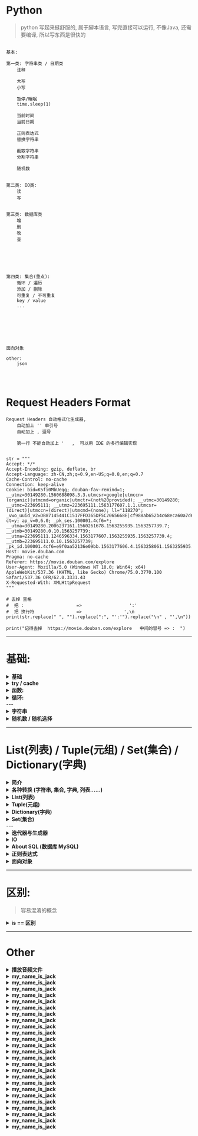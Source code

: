 ﻿# Python
> python 写起来挺舒服的, 属于脚本语言, 写完直接可以运行, 不像Java, 还需要编译, 所以写东西是很快的


```  

基本:

第一类: 字符串类 / 日期类
	注释
	
	大写
	小写
	
	暂停/睡眠
    time.sleep(1)

	当前时间
	当前日期

	正则表达式
	替换字符串

	截取字符串
	分割字符串

	随机数
	
	
第二类: IO类:
	读
	写
	
	
第三类: 数据库类
	增
	删
	改
	查





	
第四类: 集合(重点):
	循环 / 遍历
	添加 / 删除
	可重复 / 不可重复
	key / value
	...







面向对象

other:
	json	
	



```





# Request Headers Format
```  
Request Headers 自动格式化生成器,
    自动加上 '' 单引号
    自动加上 , 逗号

    第一行 不能自动加上 '   ,  可以用 IDE 的多行编辑实现


str = """
Accept: */*
Accept-Encoding: gzip, deflate, br
Accept-Language: zh-CN,zh;q=0.9,en-US;q=0.8,en;q=0.7
Cache-Control: no-cache
Connection: keep-alive
Cookie: bid=K5fi0MbUeqg; douban-fav-remind=1; __utmz=30149280.1560688098.3.3.utmcsr=google|utmccn=(organic)|utmcmd=organic|utmctr=(not%20provided); __utmc=30149280; __utmc=223695111; __utmz=223695111.1563177607.1.1.utmcsr=(direct)|utmccn=(direct)|utmcmd=(none); ll="118270"; _vwo_uuid_v2=DB87145441C1517FFD365DF5C2065668E|cf988ab652b4c68eca60a7d60c2111b9; ct=y; ap_v=0,6.0; _pk_ses.100001.4cf6=*; __utma=30149280.2006237161.1560261678.1563255935.1563257739.7; __utmb=30149280.0.10.1563257739; __utma=223695111.1246596334.1563177607.1563255935.1563257739.4; __utmb=223695111.0.10.1563257739; _pk_id.100001.4cf6=e9f0aa52136e09bb.1563177606.4.1563258061.1563255935.
Host: movie.douban.com
Pragma: no-cache
Referer: https://movie.douban.com/explore
User-Agent: Mozilla/5.0 (Windows NT 10.0; Win64; x64) AppleWebKit/537.36 (KHTML, like Gecko) Chrome/75.0.3770.100 Safari/537.36 OPR/62.0.3331.43
X-Requested-With: XMLHttpRequest
"""

# 去掉 空格
#  把 :                    =>                  ':'
#  把 换行符                =>                ',\n
print(str.replace(" ", "").replace(":", "':'").replace("\n" , "',\n"))

print("记得去掉  https://movie.douban.com/explore   中间的冒号 => :  ")

```










---
# 基础:
<details>
<summary><b>基础</b></summary>

```  


输出格式化:
print('{}网址： "{}!"'.format('菜鸟教程', 'www.runoob.com'))
print('{name}网址： {site}'.format(name='菜鸟教程', site='www.runoob.com'))


#!/usr/bin/python3 
# 第一个注释
print ("Hello, Python!") # 第二个注释



关于注释: 
# 第一个注释
 
'''
第三注释
第四注释
'''
 
"""
第五注释
第六注释
"""
print ("Hello, Python!")


python最具特色的就是使用缩进来表示代码块，不需要使用大括号 {}


Python 通常是一行写完一条语句，但如果语句很长，我们可以使用反斜杠(\)来实现多行语句，例如：
total = item_one + \
        item_two + \
        item_three

在 [], {}, 或 () 中的多行语句，不需要使用反斜杠(\)，例如：
total = ['item_one', 'item_two', 'item_three',
        'item_four', 'item_five']


str = '0123456789'
print("字符串是:    0123456789")
print("截取第一位到第三位的字符:   " + str[0:3])
print("截取字符串的全部字符   "+str[:])
print("截取第七个字符到结尾   "+str[6:])
print("截取从头开始到倒数第三个字符之前   "+str[:-3])
print("截取第三个字符   "+str[2])
print("截取倒数第一个字符   "+str[-1])
print("创造一个与原字符串顺序相反的字符串    "+str[::-1])
print("截取倒数第三位与倒数第一位之前的字符    "+str[-3:-1])
print("截取倒数第三位到结尾    "+str[-3:])
print("逆序截取    "+str[:-5:-3])

print(r'hello\nrunoob')     # 在字符串前面添加一个 r，表示原始字符串，不会发生转义


word = '字符串'
sentence = "这是一个句子。"
paragraph = """这是一个段落，
可以由多行组成"""


执行下面的程序在按回车键后就会等待用户输入：
#!/usr/bin/python3
input("\n\n按下 enter 键后退出。")


print 默认输出是换行的，如果要实现不换行需要在变量末尾加上 end=""：
print( y, end=" " )

Python 中的变量不需要声明。每个变量在使用前都必须赋值，变量赋值以后该变量才会被创建
在 Python 中，变量就是变量，它没有类型(弱类型语言/动态语言)，我们所说的"类型"是变量所指的内存中对象的类型
counter = 100          # 整型变量
miles   = 1000.0       # 浮点型变量
name    = "runoob"     # 字符串


Python允许你同时为多个变量赋值。例如：
a = b = c = 1

也可以为多个对象指定多个变量。例如：
a, b, c = 1, 2, "runoob"

Python3 中有六个标准的数据类型：Number（数字） String（字符串） List（列表） Tuple（元组） Set（集合） Dictionary（字典）
Python3 的六个标准数据类型中：
    不可变数据（3 个）：Number（数字）、String（字符串）、Tuple（元组）；
    可变数据（3 个）：List（列表）、Dictionary（字典）、Set（集合）。

内置的 type() 函数可以用来查询变量所指的对象类型
print(type(a))

此外还可以用 isinstance 来判断：
isinstance(a, int)        # 返回 true or false


```
</details>








<details>
<summary><b> try / cache </b></summary>

```  

捕获异常
python 并不是 try/cache , 而是 try/except

while True:
    try:
        x = int(input("请输入一个数字: "))
        break
    except ValueError:
        print("您输入的不是数字，请再次尝试输入！")


try-finally 语句无论是否发生异常都将执行最后的代码。        

使用 raise 语句抛出一个指定的异常:
x = 10
if x > 5:
    raise Exception('x 不能大于 5。x 的值为: {}'.format(x))


```
</details>










<details>
<summary><b> 函数: </b></summary>

```  

函数参数的使用不需要使用指定顺序：
def printinfo( name, age ):
   "打印任何传入的字符串"
   print ("名字: ", name)
   print ("年龄: ", age)
   return
 
#调用printinfo函数
printinfo( age=50, name="runoob" )

默认参数
调用函数时，如果没有传递参数，则会使用默认参数。以下实例中如果没有传入 age 参数，则使用默认值:
def printinfo( name, age = 35 ):
   print ("名字: ", name)
   print ("年龄: ", age)
   return


不定长参数 ( 一个 * 号 ):
def printinfo( arg1, *vartuple ):
   "打印任何传入的参数"
   print ("输出: ")
   print (arg1)
   print (vartuple)

printinfo( 70, 60, 50 )
输出: 
70
(60, 50)



加了两个星号 ** 的参数会以字典的形式导入
def printinfo( arg1, **vardict ):
   "打印任何传入的参数"
   print ("输出: ")
   print (arg1)
   print (vardict)
 
# 调用printinfo 函数
printinfo(1, a=2,b=3)
输出: 
1
{'a': 2, 'b': 3}


```
</details>










<details>
<summary><b> 循环: </b></summary>

```  


languages = ["C", "C++", "Perl", "Python"] 
for x in languages:
     print (x)


for i in range(5):
     print(i)

输出:
0
1
2
3
4


也可以使用range指定区间的值：
for i in range(5,9) :
    print(i)


也可以使range以指定数字开始并指定不同的增量(甚至可以是负数，有时这也叫做'步长'):
for i in range(0, 10, 3) 

break 语句可以跳出 for 和 while 的循环体。
如果你从 for 或 while 循环中终止，任何对应的循环 else 块将不执行。

continue 语句被用来告诉 Python 跳过当前循环块中的剩余语句，然后继续进行下一轮循环


```
</details>
---
































































<details>
<summary><b> 字符串 </b></summary>

```  
    截取字符串
使用方括号来截取字符串
#!/usr/bin/python3
var1 = 'Hello World!'
var2 = "Runoob"
print ("var1[0]: ", var1[0])
print ("var2[1:5]: ", var2[1:5])


字段拼接
var1 = 'Hello World!'
print ("已更新字符串 : ", var1[:6] + 'Runoob!')
输出: Hello Runoob!


需要在字符中使用特殊字符时，python用反斜杠(\)转义字符
    \(在行尾时)	续行符
    \\	反斜杠符号
    \'	单引号
    \"	双引号
    \a	响铃
    \b	退格(Backspace)
    \000	空
    \n	换行
    \v	纵向制表符
    \t	横向制表符
    \r	回车








字符串格式化
在 Python 中，字符串格式化使用与 C 中 sprintf 函数一样的语法:
print ("我叫 %s 今年 %d 岁!" % ('小明', 10))

%d	 格式化整数
%s	 格式化字符串


f-string 是新的格式化字符串的语法
name = 'Runoob'
f'Hello {name}'  # 替换变量

>>> f'{1+2}'         # 使用表达式
'3'

>>> w = {'name': 'Runoob', 'url': 'www.runoob.com'}
>>> f'{w["name"]}: {w["url"]}'
'Runoob: www.runoob.com'

用了这种方式明显更简单了，不用再去判断使用 %s，还是 %d






center() 方法返回一个指定的宽度 width 居中的字符串，fillchar 为填充的字符，默认为空格。
str = "[www.runoob.com]"
str.center(40, '*')
输出 : ************[www.runoob.com]************


count() 方法用于统计字符串里某个字符出现的次数。可选参数为在字符串搜索的开始与结束位置
str.count(sub, start= 0,end=len(string))
    sub -- 搜索的子字符串
    start -- 字符串开始搜索的位置。默认为第一个字符,第一个字符索引值为0。
    end -- 字符串中结束搜索的位置。字符中第一个字符的索引为 0。默认为字符串的最后一个位置。
sub='run'
str.count(sub,0,10)


decode() encode() 方法以指定的编码格式解码 bytes 对象。默认编码为 'utf-8'
str = "菜鸟教程";
str.encode("UTF-8")
str.encode("GBK")

str_utf8.decode('UTF-8','strict')
str_gbk.decode('GBK','strict')

'H' in a 输出结果 True          是否包含
'M' not in a 输出结果 True      是否不包含

find(str, beg=0, end=len(string))   检测 str 是否包含在字符串中，如果指定范围 beg 和 end

index(str, beg=0, end=len(string))  跟find()方法一样，只不过如果str不在字符串中会报一个异常

isalnum()       如果字符串至少有一个字符并且所有字符都是字母或数字则返 回 True,否则返回 False

isalpha()        如果字符串至少有一个字符并且所有字符都是字母则返回 True, 否则返回 False

isdigit()       如果字符串只包含数字则返回 True 否则返回 False..

str.isdigit())  判断所有字符都是数字

str.isalnum()   判断所有字符都是数字或者字母

str.isalpha()   判断所有字符都是字母

str.isupper()   判断所有字符都是大写

str.islower()   判断所有字符都是小写

str.istitle()   判断所有单词都是首字母大写，像标题

str.isspace()   判断所有字符都是空白字符、\t、\n、\r

isnumeric()     如果字符串中只包含数字字符，则返回 True，否则返回 False

len(string)     返回字符串长度

lower()         转换字符串中所有大写字符为小写
upper()         转换字符串中的小写字母为大写
capitalize()    将字符串的第一个字母变成大写,其他字母变小写 str.capitalize()

lstrip()        截掉字符串左边的空格或指定字符。

max(str)        返回字符串 str 中最大的字母。  min(str) 反之

rstrip()        删除字符串字符串末尾的空格.

startswith(substr, beg=0,end=len(string))   检查字符串是否是以指定子字符串 substr 开头，是则返回 True，否则返回 False。
                                            如果beg 和 end 指定值，则在指定范围内检查



......

还有好多好多, python内置了许多方法函数供人们调用,   https://www.runoob.com/python3/python3-string.html


```
</details>




























<details>
<summary><b>随机数 / 随机选择</b></summary>

```  

import random
random.choice( seq  )           # seq -- 可以是一个列表，元组或字符串

小案例
#!/usr/bin/python3
import random

print ("从 range(100) 返回一个随机数 : ",random.choice(range(100)))
print ("从列表中 [1, 2, 3, 5, 9]) 返回一个随机元素 : ", random.choice([1, 2, 3, 5, 9]))
print ("从字符串中 'Runoob' 返回一个随机字符 : ", random.choice('Runoob'))




=====================================================================================================




随机数
import random
random.randrange ([start,] stop [,step])
    start -- 指定范围内的开始值，包含在范围内
    stop -- 指定范围内的结束值，不包含在范围内
    step -- 指定递增基数


#!/usr/bin/python3
import random
 
# 从 1-100 中选取一个奇数
print ("randrange(1,100, 2) : ", random.randrange(1, 100, 2))
 
# 从 0-99 选取一个随机数
print ("randrange(100) : ", random.randrange(100))




=====================================================================================================   



随机数 2
random() 方法返回随机生成的一个实数，它在[0,1)范围内。

#!/usr/bin/python3
import random

# 第一个随机数
print ("random() : ", random.random())

# 第二个随机数
print ("random() : ", random.random())

运行后输出结果为：
random() :  0.09690599908884856
random() :  0.8732120512570916




=====================================================================================================



shuffle() 方法将序列的所有元素随机排序
#!/usr/bin/python3
import random
 
list = [20, 16, 10, 5];
random.shuffle(list)
print ("随机排序列表 : ",  list)
 
random.shuffle(list)
print ("随机排序列表 : ",  list)

运行后输出结果为：
随机排序列表 :  [20, 5, 16, 10]
随机排序列表 :  [5, 20, 10, 16]


=====================================================================================================


uniform() 方法将随机生成下一个实数，它在 [x,y] 范围内
x -- 随机数的最小值。
y -- 随机数的最大值。

#!/usr/bin/python3
import random
 
print ("uniform(5, 10) 的随机浮点数 : ",  random.uniform(5, 10))
print ("uniform(7, 14) 的随机浮点数 : ",  random.uniform(7, 14))

运行后输出结果为：
uniform(5, 10) 的随机浮点数 :  7.054602800254241
uniform(7, 14) 的随机浮点数 :  12.552229882744296



=====================================================================================================   


生成两位小数的浮点数：
import random
round(random.uniform(5, 10), 2)
输出: 6.63


```
</details>















































































---
# List(列表) / Tuple(元组) / Set(集合) / Dictionary(字典)
<details>
<summary><b> 简介 </b></summary>

```  

总结:
    Dictionary(字典):       特点:无序, 键必须是唯一的，但值则不必, 键必须是不可变的，如字符串，数字或元组
    Set(集合):              无序的 , 不重复的
    list(列表):             特点: 有序, 元素是可以改变的 (元组使用小括号，列表使用方括号)
    Tuple(元组):            与列表类似，不同之处在于元组的元素不能修改 (同样的, 元组中的元素值是不允许删除的)
                            (虽然元素不可改变,但它可以包含可变的对象，比如list列表)
                            可以使用del语句来删除整个元组 (del tup)

```
</details>









<details>
<summary><b> 各种转换 (字符串, 集合, 字典, 列表......) </b></summary>

```  

转换成字符串:
value = ('www.runoob.com', 14)
s = str(value)


转换:
list(seq)           将元组转换为列表

各种转换:
使用 list() 来转换为列表，列表为字典中的所有值:
dict = {'Sex': 'female', 'Age': 7, 'Name': 'Zara'}
list(dict.values())
>>> ['female', 7, 'Zara']



```
</details>












<details>
<summary><b> List(列表) </b></summary>

```  

列表 List : 

列表(list)中的元素是可以改变的：
    特点: 有序 , 可以改变

a = 10
b = 20
list = [1, 2, 3, 4, 5 ];
a in list           # bool类型


增
list.append(obj)                在列表末尾添加新的对象(增加数据)
[1, 2, 3] + [4, 5, 6]	        列表相加
list.insert(index, obj)         将对象插入列表(可以指定位置)
list.extend(L)	                通过添加指定列表的所有元素来扩充列表





查
list = ['Google', 'Runoob', 1997, 2000];
list[0]

3 in [1, 2, 3]	True	    元素是否存在于列表中
list.index(x)	            返回列表中第一个值为 x 的元素的索引
list.count(obj)             统计某个元素在列表中出现的次数
len([1, 2, 3])	            长度/大小/容量/列表元素个数:
max(list)                   列表元素最大值/最小值
min(list)








更新  列表数据(直接赋值)
list[2] = 2001




删
del list[2]                     删除第三个元素
list.clear()                    清空列表
list.pop([index=-1])            移除列表中的一个元素（默认最后一个元素），并且返回该元素的值
list.remove(obj)                移除列表中某个值的第一个匹配项




对原列表进行排序
list.sort( key=None, reverse=False)



list.copy()             复制列表
['Hi!'] * 4	                重复(乘法)





迭代
for x in [1, 2, 3]: 
    print(x, end=" ")

L=['Google', 'Runoob', 'Taobao']
L[2]	'Taobao'	            读取第三个元素
L[-2]	'Runoob'	            从右侧开始读取倒数第二个元素: count from the right
L[1:]	['Runoob', 'Taobao']	输出从第二个元素开始后的所有元素



```
</details>











 

<details>
<summary><b> Tuple(元组) </b></summary>

```  

Tuple（元组）:
    元组（tuple）与列表类似，不同之处在于元组的元素不能修改,
    虽然tuple的元素不可改变，但它可以包含可变的对象，比如list列表

    元组中只包含一个元素时，需要在元素后面添加逗号，否则括号会被当作运算符使用
    tup1 = (50,)

    元组可以使用下标索引来访问元组中的值
    tup1[0]
    tup2[1:5]


  list = ['html', 'js', 'css', 'python']
    # 遍历列表方法1
    for i in list:
        print("序号：%s   值：%s" % (list.index(i) + 1, i))

    # 遍历列表方法2
    for i in range(len(list)):
        print("序号：%s   值：%s" % (i + 1, list[i]))

    # 遍历列表方法3
    for i, val in enumerate(list):
        print("序号：%s   值：%s" % (i + 1, val))

    # 遍历列表方法3 （设置遍历开始初始位置，只改变了起始序号
    for i, val in enumerate(list, 2):
        print("序号：%s   值：%s" % (i + 1, val))

    len((1, 2, 3))	            计算元素个数
    max(tuple)                  返回元组中元素最大值  (min(tuple) 最小值 )
    (1, 2, 3) + (4, 5, 6)		连接
    ('Hi!',) * 4	        	复制
    3 in (1, 2, 3)	        	元素是否存在 (返回 true )

L = ('Google', 'Taobao', 'Runoob')
L[2]	'Runoob'	            读取第三个元素
L[-2]	'Taobao'	            反向读取，读取倒数第二个元素
L[1:]	('Taobao', 'Runoob')	截取元素，从第二个开始后的所有元素    



```
</details>












<details>
<summary><b> Dictionary(字典) </b></summary>

```  

Dictionary(字典):
    特点:无序, 
        它是一个无序的 键(key) : 值(value) 的集合, 
        键(key)必须使用不可变类型, 在同一个字典中，键(key)必须是唯一的
        创建空字典使用 { }

    内置的函数，
        clear()
        keys()
        values()

dict = {}
tinydict = {'name': 'runoob','code':1, 'site': 'www.runoob.com'}
dict['one'] = "菜鸟教程"
dict[2]     = "菜鸟工具"      

len(dict)                               计算字典元素个数，即键的总数
str(dict)                               输出字典，以可打印的字符串表示
type(variable)                           返回输入的变量类型，如果变量是字典就返回字典类型
key in dict                              如果键在字典dict里返回true，否则返回false

radiansdict.get(key, default=None)      返回指定键的值，如果值不在字典中返回default值 
                                        print ("Age 值为 : %s" %  dict.get('Age'))



如果 key 在 字典中，返回对应的值。如果不在字典中，则插入 key 及设置的默认值 default
dict = {'Name': 'Runoob', 'Age': 7}
print ("Age 键的值为 : %s" %  dict.setdefault('Age', None))
print ("Sex 键的值为 : %s" %  dict.setdefault('Sex', None))
>>> {'Age': 7, 'Name': 'Runoob', 'Sex': None}





增:
dict['School'] = "菜鸟教程"              添加信息

update() 函数把字典参数 dict2 的 key/value(键/值) 对更新到字典 dict 里
dict = {'Name': 'Runoob', 'Age': 7}
dict2 = {'Sex': 'female' }
dict.update(dict2)
>>> {'Name': 'Runoob', 'Age': 7, 'Sex': 'female'}





删:
del dict                                删除字典

pop() 方法删除字典给定键 key 所对应的值，返回值为被删除的值。key值必须给出
site= {'name': '菜鸟教程', 'alexa': 10000, 'url': 'www.runoob.com'}
site.pop('name')
>>> 菜鸟教程

popitem() 方法随机返回并删除字典中的最后一对键和值
site= {'name': '菜鸟教程', 'alexa': 10000, 'url': 'www.runoob.com'}
site.popitem()
>>> ('url', 'www.runoob.com')

del dict['Name']                         删除键 'Name'
dict.clear()                            清空字典
radiansdict.clear()                      删除字典内所有元素






改:
dict['Age'] = 8                         修改 Age 的值






查:
dict['Name']                            取值









获取 key :
dict = {'Name': 'Runoob', 'Age': 7}
dict.keys()
>>> dict_keys(['Name', 'Age'])

list(dict.keys())            
>>> ['Name', 'Age']


radiansdict.items()                     以列表返回可遍历的(键, 值) 元组数组
dict = {'Name': 'Runoob', 'Age': 7}
dict.items()
>>> [('Age', 7), ('Name', 'Runoob')]



print (dict['one'])       # 输出键为 'one' 的值
print (dict[2])           # 输出键为 2 的值
print (tinydict)          # 输出完整的字典
print (tinydict.keys())   # 输出所有键
print (tinydict.values()) # 输出所有值

构造函数 dict() 可以直接从键值对序列中构建字典如下：
dict(Runoob=1, Google=2, Taobao=3)



遍历
字典遍历
knights = {'gallahad': 'the pure', 'robin': 'the brave'}
for k, v in knights.items():
    print(k, v)


在序列中遍历时，索引位置和对应值可以使用 enumerate() 函数同时得到：
for i, v in enumerate(['tic', 'tac', 'toe']):
    print(i, v)

0 tic
1 tac
2 toe




```
</details>










<details>
<summary><b> Set(集合)  </b></summary>

```  

Set（集合） :
    无序 , 不重复元素

创建一个空集合必须用 set() 而不是 { }，因为 { } 是用来创建一个空字典


增:
s.add( x )          添加元素

s.update( x )       也可以添加元素，且参数可以是列表，元组，字典等
thisset = set(("Google", "Runoob", "Taobao"))
thisset.update({1,3})
>>> {1, 3, 'Google', 'Taobao', 'Runoob'}




删:
s.remove( x )           移除元素             如果元素不存在，则会发生错误 
s.discard( x )          也是移除集合中的元素，如果元素不存在，不会发生错误
s.pop()                 随机删除集合中的一个元素 ,会对集合进行无序的排列，然后将这个无序排列集合的左面第一个元素进行删除
s.clear()               清空集合




x.symmetric_difference(y)       返回两个集合中不重复的元素集合，即会移除两个集合中都存在的元素
x.isdisjoint(y)                 判断两个集合是否包含相同的元素，如果没有返回 True，否则返回 False
x.union(y)                      返回两个集合的并集，即包含了所有集合的元素，重复的元素只会出现一次
x.union(y, z) 




查:
len(s)                  计算集合元素个数
x in s                  判断元素是否在集合中存在  存在返回 True，不存在返回 False



student = {'Tom', 'Jim', 'Mary', 'Tom', 'Jack', 'Rose'}
print(student)   # 输出集合，重复的元素被自动去掉

# 成员测试
if 'Rose' in student :
    print('Rose 在集合中')
else :
    print('Rose 不在集合中')


# set可以进行集合运算
a = set('abracadabra')
b = set('alacazam')
 
print(a)
 
print(a - b)     # a 和 b 的差集
print(a | b)     # a 和 b 的并集
print(a & b)     # a 和 b 的交集
print(a ^ b)     # a 和 b 中不同时存在的元素   


```
</details>
---




































































<details>
<summary><b> 迭代器与生成器 </b></summary>

```  
迭代是Python最强大的功能之一，是访问集合元素的一种方式
迭代器对象从集合的第一个元素开始访问，直到所有的元素被访问完结束。迭代器只能往前不会后退
迭代器有两个基本的方法：iter() 和 next()。


list=[1,2,3,4]
it = iter(list)    # 创建迭代器对象
print (next(it))   # 输出迭代器的下一个元素

迭代器对象可以使用常规for语句进行遍历：
list=[1,2,3,4]
it = iter(list)    # 创建迭代器对象
for x in it:
    print (x, end=" ")



import sys         # 引入 sys 模块
list=[1,2,3,4]
it = iter(list)    # 创建迭代器对象
while True:
    try:
        print (next(it))
    except StopIteration:
        sys.exit()


```
</details>




























































<details>
<summary><b> IO </b></summary>

``` 


------------------------------    读写:
r+	打开一个文件用于读写。文件指针将会放在文件的开头

rb+	以二进制格式打开一个文件用于读写。文件指针将会放在文件的开头

w+	打开一个文件用于读写。如果该文件已存在则打开文件，并从开头开始编辑，即原有内容会被删除。如果该文件不存在，创建新文件

wb+	以二进制格式打开一个文件用于读写。
    如果该文件已存在则打开文件，并从开头开始编辑，即原有内容会被删除。如果该文件不存在，创建新文件

a+	打开一个文件用于读写。如果该文件已存在，文件指针将会放在文件的结尾。
    文件打开时会是追加模式。如果该文件不存在，创建新文件用于读写





------------------------------    只读:
r	以只读方式打开文件。文件的指针将会放在文件的开头。这是默认模式

rb	以二进制格式打开一个文件用于只读。文件指针将会放在文件的开头





------------------------------    只写:
w	打开一个文件只用于写入。如果该文件已存在则打开文件，并从开头开始编辑，即原有内容会被删除。如果该文件不存在，创建新文件。

wb	以二进制格式打开一个文件只用于写入。
    如果该文件已存在则打开文件，并从开头开始编辑，即原有内容会被删除。如果该文件不存在，创建新文件





------------------------------    追加:
ab+	以二进制格式打开一个文件用于追加。如果该文件已存在，文件指针将会放在文件的结尾。如果该文件不存在，创建新文件用于读写。

a	打开一个文件用于追加。
    如果该文件已存在，文件指针将会放在文件的结尾。
    也就是说，新的内容将会被写入到已有内容之后。如果该文件不存在，创建新文件进行写入

ab	以二进制格式打开一个文件用于追加。
    如果该文件已存在，文件指针将会放在文件的结尾。
    也就是说，新的内容将会被写入到已有内容之后。如果该文件不存在，创建新文件进行写入



基本示例 - 写:
f = open("/tmp/foo.txt", "w")
f.write( "Python 是一个非常好的语言。\n是的，的确非常好!!\n" )
f.close()



基本示例 - 读:
f = open("/tmp/foo.txt", "r")
str = f.read()
print(str)
f.close()






```
</details>







<details>
<summary><b>About SQL (数据库 MySQL)</b></summary>

```  

#!/usr/bin/python3
import pymysql

# 打开数据库连接                    账户    密码         数据库名称
db = pymysql.connect("localhost", "root", "root", "study_english_database")

# 使用cursor()方法获取操作游标
cursor = db.cursor()

# SQL 查询语句
sql = "SELECT `word` , `chinese_meaning` FROM `phrase`"
try:
    # 执行SQL语句
    cursor.execute(sql)

    # 获取所有记录列表
    results = cursor.fetchall()
    
    for row in results:
        word = row[0]
        chinese_meaning = row[1]
        print("word=%s,chinese_meaning=%s " % (word, chinese_meaning))
except:
    print("Error: unable to fetch data")

# 关闭数据库连接
db.close()


增
删
改
查

```
</details>





























































<details>
<summary><b> 正则表达式 </b></summary>

```  

前言:
    re.I 忽略大小写
    re.L 表示特殊字符集 \w, \W, \b, \B, \s, \S 依赖于当前环境
    re.M 多行模式
    re.S 即为' . '并且包括换行符在内的任意字符（' . '不包括换行符）
    re.U 表示特殊字符集 \w, \W, \b, \B, \d, \D, \s, \S 依赖于 Unicode 字符属性数据库
    re.X 为了增加可读性，忽略空格和' # '后面的注释





import re
print(re.match('www', 'www.runoob.com').span())  # 在起始位置匹配
print(re.match('com', 'www.runoob.com'))         # 不在起始位置匹配
>>> 
(0, 3)
None


line = "Cats are smarter than dogs"
matchObj = re.match( r'(.*) are (.*?) .*', line, re.M|re.I)      # .* 表示任意匹配除换行符（\n、\r）之外的任何单个或多个字符
 
if matchObj:
   print ("matchObj.group() : ", matchObj.group())          >>> Cats are smarter than dogs
   print ("matchObj.group(1) : ", matchObj.group(1))        >>> Cats
   print ("matchObj.group(2) : ", matchObj.group(2))        >>> smarter
else:
   print ("No match!!")




re.search方法
    扫描整个字符串并返回第一个成功的匹配









检索和替换
    re.sub用于替换字符串中的匹配项
import re
phone = "2004-959-559 # 这是一个电话号码"

# 删除注释
num = re.sub(r'#.*$', "", phone)
>>> 2004-959-559

# 移除非数字的内容
num = re.sub(r'\D', "", phone)
>>> 2004959559





compile 函数
    用于编译正则表达式，生成一个正则表达式（ Pattern ）对象，供 match() 和 search() 这两个函数使用

pattern = re.compile(r'\d+')                    # 用于匹配至少一个数字
pattern.match('one12twothree34four')            # 默认从头部查找，没有匹配

import re
pattern = re.compile(r'\d+')                                     用于匹配至少一个数字
m = pattern.match('one123456789twothree34four', 3, 99)           3, 99 意思是:  从哪里开始查找, 到哪里结束
print(m.group(0))               >>> 123456
print(m.start(0))               >>> 3
print(m.end(0))                 >>> 9
print(m.span(0))                >>> (3, 9)




pattern = re.compile(r'([a-z]+) ([a-z]+)', re.I)   # re.I 表示忽略大小写
m = pattern.match('Hello World Wide Web')
m.group(0)                  >>> 'Hello World'
m.group(2)                  >>> 'World'             返回第二个分组匹配成功的子串




findall
    在字符串中找到正则表达式所匹配的所有子串，并返回一个列表，如果没有找到匹配的，则返回空列表

re.findall(string[, pos[, endpos]])
    string 待匹配的字符串
    pos 可选参数，指定字符串的起始位置，默认为 0
    endpos 可选参数，指定字符串的结束位置，默认为字符串的长度

import re
pattern = re.compile(r'\d+')   # 查找数字
result1 = pattern.findall('runoob 123 google 456')              >>> ['123', '456']
result2 = pattern.findall('run88oob123google456', 0, 10)        >>> ['88', '12']


finditer
    和 findall 类似，在字符串中找到正则表达式所匹配的所有子串，并把它们作为一个迭代器返回
import re
it = re.finditer(r"\d+","12a32bc43jf3") 
for match in it: 
    print (match.group() )    
>>>
12 
32 
43 
3    







区别:
    re.match 与 re.search的区别:
        re.match只匹配字符串的开始，如果字符串开始不符合正则表达式，则匹配失败，函数返回None , 
        而re.search匹配整个字符串，直到找到一个匹配

    match 和 search 是匹配一次 
    findall 匹配所有


```
</details>
























<details>
<summary><b> 面向对象  </b></summary>

```  

__init__ 方法:
类有一个名为 __init__() 的特殊方法（构造方法），该方法在类实例化时会自动调用，像下面这样：
def __init__(self):
    self.data = []
类定义了 __init__() 方法，类的实例化操作会自动调用 __init__() 方法    


类的方法与普通的函数只有一个特别的区别: 
    它们必须有一个额外的第一个参数名称, 按照惯例它的名称是 self (这个是自己自定义的)
    self 代表的是类的实例，代表当前对象的地址，而 self.class 则指向类
class Test:
    def prt(self):
        print(self)
        print(self.__class__)
 
t = Test()
t.prt()


类的私有属性:
    __private_attrs：
        两个下划线开头，声明该属性为私有 , 不能在类的外部被使用或直接访问。
        在类内部的方法中使用时 self.__private_attrs

类的私有方法:
    __private_method：两个下划线开头，声明该方法为私有方法，只能在类的内部调用 ,
    不能在类的外部调用。self.__private_methods




```
</details>




























---
# 区别:
> 容易混淆的概念
<details>
<summary><b>is == 区别</b></summary>

```  

is 与 == 区别：
    is 用于判断两个变量引用对象是否为同一个， 
    == 用于判断引用变量的值是否相等

```
</details>






---
# Other
<details>
<summary><b>播放音频文件</b></summary>

```  

import time
import pygame

def Play_Aduio_File(Aduio_file_name):

    file = 'Aduio/Link_Error.wav'

    Aduio_file_path = folder_path + Aduio_file_name

    pygame.mixer.init()  # 初始化音频
    track = pygame.mixer.music.load(Aduio_file_path)  # 载入音乐文件
    pygame.mixer.music.play()  # 开始播放
    time.sleep(2)  # 播放 xx 秒
    pygame.mixer.music.stop()  # 停止播放


# Play_Aduio_File("Link_Error.wav")

```
</details>







<details>
<summary><b>my_name_is_jack</b></summary>

```  

```
</details>







<details>
<summary><b>my_name_is_jack</b></summary>

```  

```
</details>







<details>
<summary><b>my_name_is_jack</b></summary>

```  

```
</details>







<details>
<summary><b>my_name_is_jack</b></summary>

```  

```
</details>







<details>
<summary><b>my_name_is_jack</b></summary>

```  

```
</details>







<details>
<summary><b>my_name_is_jack</b></summary>

```  

```
</details>







<details>
<summary><b>my_name_is_jack</b></summary>

```  

```
</details>







<details>
<summary><b>my_name_is_jack</b></summary>

```  

```
</details>







<details>
<summary><b>my_name_is_jack</b></summary>

```  

```
</details>







<details>
<summary><b>my_name_is_jack</b></summary>

```  

```
</details>







<details>
<summary><b>my_name_is_jack</b></summary>

```  

```
</details>







<details>
<summary><b>my_name_is_jack</b></summary>

```  

```
</details>







<details>
<summary><b>my_name_is_jack</b></summary>

```  

```
</details>







<details>
<summary><b>my_name_is_jack</b></summary>

```  

```
</details>







<details>
<summary><b>my_name_is_jack</b></summary>

```  

```
</details>







<details>
<summary><b>my_name_is_jack</b></summary>

```  

```
</details>







<details>
<summary><b>my_name_is_jack</b></summary>

```  

```
</details>







<details>
<summary><b>my_name_is_jack</b></summary>

```  

```
</details>







<details>
<summary><b>my_name_is_jack</b></summary>

```  

```
</details>







<details>
<summary><b>my_name_is_jack</b></summary>

```  

```
</details>







<details>
<summary><b>my_name_is_jack</b></summary>

```  

```
</details>







<details>
<summary><b>my_name_is_jack</b></summary>

```  

```
</details>







<details>
<summary><b>my_name_is_jack</b></summary>

```  

```
</details>







<details>
<summary><b>my_name_is_jack</b></summary>

```  

```
</details>







<details>
<summary><b>my_name_is_jack</b></summary>

```  

```
</details>







